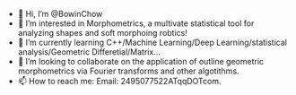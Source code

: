 - 👋 Hi, I’m @BowinChow
- 👀 I’m interested in Morphometrics, a multivate statistical tool for analyzing shapes and soft morphoing robtics! 
- 🌱 I’m currently learning C++/Machine Learning/Deep Learning/statistical analysis/Geometric Differetial/Matrix...
- 💞️ I’m looking to collaborate on the application of outline geometric morphometrics via Fourier transforms and other algotithms.
- 📫 How to reach me: Email: 2495077522ATqqDOTcom.

<!---
BowinChow/BowinChow is a ✨ special ✨ repository because its `README.md` (this file) appears on your GitHub profile.
You can click the Preview link to take a look at your changes.
--->
